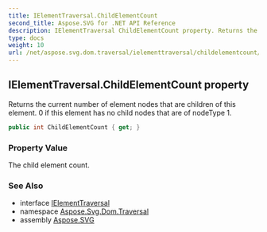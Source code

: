 ```yaml
---
title: IElementTraversal.ChildElementCount
second_title: Aspose.SVG for .NET API Reference
description: IElementTraversal ChildElementCount property. Returns the current number of element nodes that are children of this element. 0 if this element has no child nodes that are of nodeType 1
type: docs
weight: 10
url: /net/aspose.svg.dom.traversal/ielementtraversal/childelementcount/
---
```

## IElementTraversal.ChildElementCount property

Returns the current number of element nodes that are children of this element. 0 if this element has no child nodes that are of nodeType 1.

```csharp
public int ChildElementCount { get; }
```

### Property Value

The child element count.

### See Also

* interface [IElementTraversal](../)
* namespace [Aspose.Svg.Dom.Traversal](../../../aspose.svg.dom.traversal/)
* assembly [Aspose.SVG](../../../)
